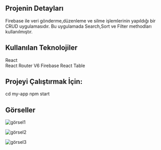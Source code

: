 

Projenin Detayları
-------------------------------------------------------------------------------------
Firebase ile veri gönderme,düzenleme ve silme işlemlerinin yapıldığı bir CRUD uygulamasıdır.
Bu uygulamada Search,Sort ve Filter methodları kullanılmıştır.


Kullanılan Teknolojiler
---------------------------------------------------------------------------------------------------
React
<br>
React Router V6
Firebase
React Table


Projeyi Çalıştırmak İçin:
--------------------------------------------------------------------------------
cd my-app 
npm start

Görseller
-----------------------------------------------------------------------------------
![görsel1](https://user-images.githubusercontent.com/75517943/174838537-1a1a7c5f-e63a-4d2d-bfba-59c1000d7904.PNG)

![görsel2](https://user-images.githubusercontent.com/75517943/174838542-cb7816d3-c392-41bd-b6a0-5f17b2e2b94d.PNG)

![görsel3](https://user-images.githubusercontent.com/75517943/174838532-44eec6fc-b0c4-44c7-b485-cf0936370e4b.PNG)


